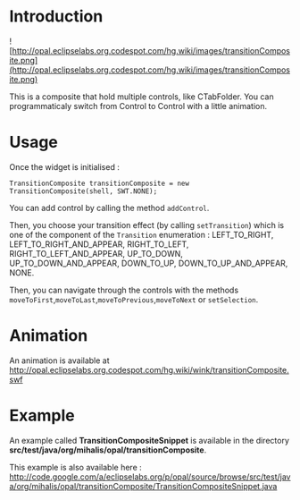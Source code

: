 # Introduction #

![http://opal.eclipselabs.org.codespot.com/hg.wiki/images/transitionComposite.png](http://opal.eclipselabs.org.codespot.com/hg.wiki/images/transitionComposite.png)

This is a composite that hold multiple controls, like CTabFolder. You can programmaticaly switch from Control to Control with a little animation.

# Usage #

Once the widget is initialised :
```
TransitionComposite transitionComposite = new TransitionComposite(shell, SWT.NONE);
```

You can add control by calling the method `addControl`.

Then, you choose your transition effect (by calling `setTransition`) which is one of the component of the `Transition` enumeration : LEFT\_TO\_RIGHT, LEFT\_TO\_RIGHT\_AND\_APPEAR, RIGHT\_TO\_LEFT, RIGHT\_TO\_LEFT\_AND\_APPEAR, UP\_TO\_DOWN, UP\_TO\_DOWN\_AND\_APPEAR, DOWN\_TO\_UP, DOWN\_TO\_UP\_AND\_APPEAR, NONE.

Then, you can navigate through the controls with the methods `moveToFirst`,`moveToLast`,`moveToPrevious`,`moveToNext` or `setSelection`.


# Animation #

An animation is available at http://opal.eclipselabs.org.codespot.com/hg.wiki/wink/transitionComposite.swf

# Example #

An example called **TransitionCompositeSnippet** is available in the directory **src/test/java/org/mihalis/opal/transitionComposite**.

This example is also available here : http://code.google.com/a/eclipselabs.org/p/opal/source/browse/src/test/java/org/mihalis/opal/transitionComposite/TransitionCompositeSnippet.java